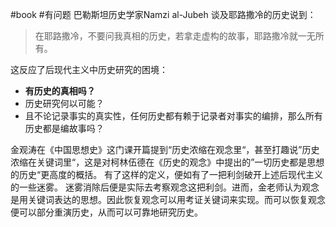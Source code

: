 #book #有问题 
巴勒斯坦历史学家Namzi al-Jubeh 谈及耶路撒冷的历史说到：

>在耶路撒冷，不要问我真相的历史，若拿走虚构的故事，耶路撒冷就一无所有。

这反应了后现代主义中历史研究的困境：
- **有历史的真相吗？**
- 历史研究何以可能？
- 且不论记录事实的真实性，任何历史都有赖于记录者对事实的编排，那么所有历史都是编故事吗？

金观涛在《中国思想史》这门课开篇提到“历史浓缩在观念里“，甚至打趣说”历史浓缩在关键词里“，这是对柯林伍德在《历史的观念》中提出的”一切历史都是思想的历史“更高度的概括。
有了这样的定义，便如有了一把利剑破开上述后现代主义的一些迷雾。
迷雾消除后便是实际去考察观念这把利剑。进而，金老师认为观念是用关键词表达的思想。因此恢复观念可以用考证关键词来实现。而可以恢复观念便可以部分重演历史，从而可以可靠地研究历史。

  

